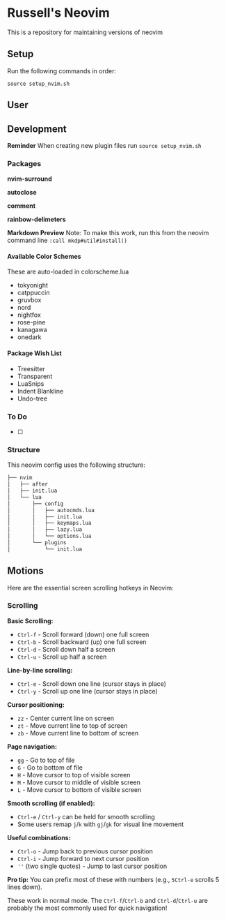 # Russell's Neovim

This is a repository for maintaining versions of neovim

## Setup
Run the following commands in order:

`source setup_nvim.sh`

## User

## Development
**Reminder** When creating new plugin files run `source setup_nvim.sh`

### Packages

**nvim-surround**

**autoclose**

**comment**

**rainbow-delimeters**

**Markdown Preview**
Note: To make this work, run this from the neovim command line
`:call mkdp#util#install()`

#### Available Color Schemes
These are auto-loaded in colorscheme.lua
 - tokyonight
 - catppuccin
 - gruvbox
 - nord
 - nightfox
 - rose-pine
 - kanagawa
 - onedark

#### Package Wish List
 - Treesitter
 - Transparent
 - LuaSnips
 - Indent Blankline
 - Undo-tree

### To Do
- [ ]

### Structure
This neovim config uses the following structure:
```bash
├── nvim
│   ├── after
│   ├── init.lua
│   └── lua
│       ├── config
│       │   ├── autocmds.lua
│       │   ├── init.lua
│       │   ├── keymaps.lua
│       │   ├── lazy.lua
│       │   └── options.lua
│       └── plugins
│           └── init.lua
```

## Motions
Here are the essential screen scrolling hotkeys in Neovim:

### Scrolling
**Basic Scrolling:**
- `Ctrl-f` - Scroll forward (down) one full screen
- `Ctrl-b` - Scroll backward (up) one full screen
- `Ctrl-d` - Scroll down half a screen
- `Ctrl-u` - Scroll up half a screen

**Line-by-line scrolling:**
- `Ctrl-e` - Scroll down one line (cursor stays in place)
- `Ctrl-y` - Scroll up one line (cursor stays in place)

**Cursor positioning:**
- `zz` - Center current line on screen
- `zt` - Move current line to top of screen
- `zb` - Move current line to bottom of screen

**Page navigation:**
- `gg` - Go to top of file
- `G` - Go to bottom of file
- `H` - Move cursor to top of visible screen
- `M` - Move cursor to middle of visible screen
- `L` - Move cursor to bottom of visible screen

**Smooth scrolling (if enabled):**
- `Ctrl-e` / `Ctrl-y` can be held for smooth scrolling
- Some users remap `j`/`k` with `gj`/`gk` for visual line movement

**Useful combinations:**
- `Ctrl-o` - Jump back to previous cursor position
- `Ctrl-i` - Jump forward to next cursor position
- `''` (two single quotes) - Jump to last cursor position

**Pro tip:** You can prefix most of these with numbers (e.g., `5Ctrl-e` scrolls 5 lines down).

These work in normal mode. The `Ctrl-f`/`Ctrl-b` and `Ctrl-d`/`Ctrl-u` are probably the most commonly used for quick navigation!
